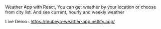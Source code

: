 Weather App with React, You can get weather by your location or choose from city list. And see current, hourly and weekly weather

Live Demo : https://mubeya-weather-app.netlify.app/
